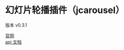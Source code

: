 # 幻灯片轮播插件（jcarousel）

版本 v0.3.1     

[官网](http://sorgalla.com/jcarousel/)    
[api 文档](http://sorgalla.com/jcarousel/docs/reference/usage.html)